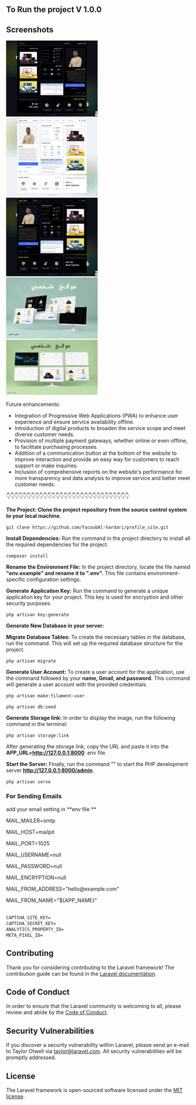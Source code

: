 ## To Run the project  V 1.0.0


## Screenshots

<img src="https://raw.githubusercontent.com/YacoubAl-hardari/profile_site/main/screencapture-profile-site-test-2024-05-04-03_33_10.png" alt="Screenshot 1" style="width:250px; margin-right:10px;"> <img src="https://raw.githubusercontent.com/YacoubAl-hardari/profile_site/main/screencapture-profile-site-test-2024-05-04-03_33_33.png" alt="Screenshot 2" style="width:250px; margin-right:10px;"> <img src="https://raw.githubusercontent.com/YacoubAl-hardari/profile_site/main/screencapture-profile-site-test-2024-05-04-03_33_20.png" alt="Screenshot 3" style="width:250px; margin-right:10px;">
 <img src="https://raw.githubusercontent.com/YacoubAl-hardari/profile_site/main/1.jpg" alt="Screenshot 3" style="width:250px; margin-right:10px;"> <img src="https://raw.githubusercontent.com/YacoubAl-hardari/profile_site/main/2.jpg" alt="Screenshot 3" style="width:250px; margin-right:10px;">

Future enhancements:

<ul>
    <li>Integration of Progressive Web Applications (PWA) to enhance user experience and ensure service availability offline.</li>
    <li>Introduction of digital products to broaden the service scope and meet diverse customer needs.</li>
    <li>Provision of multiple payment gateways, whether online or even offline, to facilitate purchasing processes.</li>
    <li>Addition of a communication button at the bottom of the website to improve interaction and provide an easy way for customers to reach support or make inquiries.</li>
    <li>Inclusion of comprehensive reports on the website's performance for more transparency and data analysis to improve service and better meet customer needs.</li>
</ul>





👇👇👇👇👇👇👇👇👇👇👇👇👇👇👇👇👇👇👇👇👇👇👇👇👇👇👇👇👇👇

**The Project: Clone the project repository from the source control system to your local machine.**
```
git clone https://github.com/YacoubAl-hardari/profile_site.git

```

**Install Dependencies:** Run the command in the project directory to install all the required dependencies for the project.
 ```installComposer
 composer install
 ``` 

**Rename the Environment File:** In the project directory, locate the file named **"env.example" and rename it to ".env".** This file contains environment-specific configuration settings.

**Generate Application Key:** Run the command  to generate a unique application key for your project. This key is used for encryption and other security purposes.
```
php artisan key:generate
```

**Generate New Database in your server:**


**Migrate Database Tables:** To create the necessary tables in the database, run the command. This will set up the required database structure for the project.
```
php artisan migrate

```

**Generate User Account:** To create a user account for the application, use the command  followed by your **name, Gmail, and password**. This command will generate a user account with the provided credentials.
```
php artisan make:filament-user

```

```
php artisan db:seed

```

**Generate Storage link:** In order to display the image, run the following command in the terminal: 
```
php artisan storage:link

```
After generating the storage link, copy the URL and paste it into the **APP_URL=http://127.0.0.1:8000** .env file.


**Start the Server:** Finally, run the command "" to start the PHP development server  **http://127.0.0.1:8000/admin**. 
```
php artisan serve

```


<h3>
For Sending Emails 
</h3>

<p> add your email setting in **env file ** </p>

<p>MAIL_MAILER=smtp</p>
<p>MAIL_HOST=mailpit</p>
<p>MAIL_PORT=1025</p>
<p>MAIL_USERNAME=null</p>
<p>MAIL_PASSWORD=null</p>
<p>MAIL_ENCRYPTION=null</p>
<p>MAIL_FROM_ADDRESS="hello@example.com"</p>
<p>MAIL_FROM_NAME="${APP_NAME}"</p>

```

CAPTCHA_SITE_KEY=
CAPTCHA_SECRET_KEY=
ANALYTICS_PROPERTY_ID=
META_PIXEL_ID=

```
## Contributing

Thank you for considering contributing to the Laravel framework! The contribution guide can be found in the [Laravel documentation](https://laravel.com/docs/contributions).

## Code of Conduct

In order to ensure that the Laravel community is welcoming to all, please review and abide by the [Code of Conduct](https://laravel.com/docs/contributions#code-of-conduct).

## Security Vulnerabilities

If you discover a security vulnerability within Laravel, please send an e-mail to Taylor Otwell via [taylor@laravel.com](mailto:taylor@laravel.com). All security vulnerabilities will be promptly addressed.

## License

The Laravel framework is open-sourced software licensed under the [MIT license](https://opensource.org/licenses/MIT).
